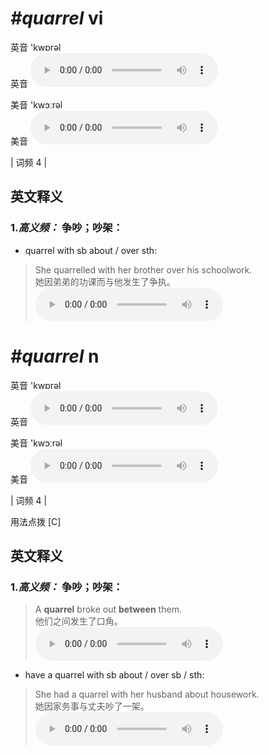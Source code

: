 # ***\#quarrel*** vi
英音 'kwɒrəl  
英音
<audio src="./media/quarrel-B.aac" controls="controls"></audio>

美音 'kwɔːrəl  
美音
<audio src="./media/quarrel.aac" controls="controls"></audio>



| 词频 4 |  

英文释义
---
### 1.*高义频：* **争吵；吵架：**  

- quarrel with sb about / over sth:

 > She quarrelled with her brother over his schoolwork.  
 > 她因弟弟的功课而与他发生了争执。    
<audio src="./media/She quarrelled with her_AAC.aac" controls="controls"></audio>


# ***\#quarrel*** n
英音 'kwɒrəl  
英音
<audio src="./media/quarrel-B.aac" controls="controls"></audio>

美音 'kwɔːrəl  
美音
<audio src="./media/quarrel.aac" controls="controls"></audio>



| 词频 4 |  

用法点拨  [C]

英文释义
---
### 1.*高义频：* **争吵；吵架：**  

 > A **quarrel** broke out **between** them.  
 > 他们之间发生了口角。    
<audio src="./media/quarrel-2.aac" controls="controls"></audio>

- have a quarrel with sb about / over sb / sth:

 > She had a quarrel with her husband about housework.  
 > 她因家务事与丈夫吵了一架。    
<audio src="./media/quarrel-3.aac" controls="controls"></audio>


